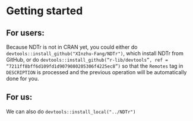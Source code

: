 # Getting started
## For users:
Because NDTr is not in CRAN yet, you could either do `devtools::install_github("XInzhu-Fang/NDTr")`, which install NDTr from GitHub, or do `devtools::install_github(“r-lib/devtools”, ref = “7211ff8bff6d109fd1d9079080205306f4225ec8”)` so that the `Remotes` tag in `DESCRIPTION` is processed and the previous operation will be automatically done for you.
## For us:
We can also do `devtools::install_local("../NDTr")`
